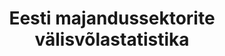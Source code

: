 ---
title: Eesti majandussektorite välisvõlastatistika
title_en: External debt statistics
notes: "Välisvõlastatistika koostamise aluseks on rahvusvahelises investeerimispositsioonis kajastatud välisnõuded ja -kohustused, mis on oma olemuselt võlad ehk millega kaasneb tagasimaksmise kohustus.\r\n\r\nVälisvõla hulka arvatakse võlanõuded ja -kohustused otseinvesteeringusuhtes olevate ettevõtete vahel. Võlaarvestusse ei kuulu aktsia- või osakapitali tehtud otse-, portfelli- ja muud investeeringud, tulu reinvesteerimine, tuletisinstrumendid ega keskpanga reservidesse kuuluvad kullavarud. \r\n\r\nVälisvõlga iseloomustavatest näitajatest on olulisemad:\r\n- koguvälisvõlg (brutovälisvõlg), mis summeerib riigi kõikide institutsionaalsete sektorite võla iseloomuga väliskohustused;\r\n- netovälisvõlg, mis on riigi kõikide institutsionaalsete sektorite tagasimaksmisele kuuluvate ehk võla iseloomuga väliskohustuste ja -nõuete vahe.\r\n\r\nVälisvõlga kajastavad näitajad on koostatud perioodi lõpu seisuga."
notes_en: "External debt statistics is based on the external claims and liabilities recorded in the international investment position, which are debts in nature, meaning that they have to be repaid.\r\n\r\nThe external debt includes debt claims and liabilities between direct investment enterprises. Direct, portfolio and other investment in equity capital, reinvestment of earnings, financial derivatives and the gold reserves of the central bank are excluded from the accounting of debt. \r\n\r\nThe key external debt indicators are the following:\r\n- gross external debt - the total of external debt liabilities of all institutional sectors;\r\n- net external debt - difference between liabilities and claims, repayable by all institutional sectors.\r\n\r\nThe external debt indicators are period-end indicators."
category: 
  - Majandus ja rahandus
category_en: 
  - Economy and Finance
resources:
  - name: Välisvõlg
    url: 'https://statistika.eestipank.ee/#/et/p/MAKSEBIL_JA_INVPOS/414'
    format: html
    interactive: 'TRUE'
license: 'https://creativecommons.org/licenses/by-sa/3.0/ee/legalcode'
update_freq: 'http://purl.org/linked-data/sdmx/2009/code#freq-Q'
organization: Eesti Pank
maintainer_name: ''
maintainer_email: ''
maintainer_phone: ''
date_issued: '2020/06/10'
date_modified: '2020/06/10'
---